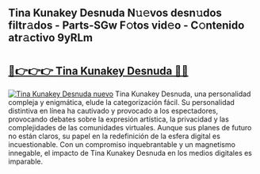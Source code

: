 ## Tina Kunakey Desnuda N𝚞𝚎vos desn𝚞dos filtr𝚊dos - Parts-SGw F𝚘tos vid𝚎o - C𝚘ntenido atr𝚊ctivo 9yRLm

# <h2><a href="http://mb1uel.tromn.icu/?c=Tina+Kunakey+Desnuda">🔗👉👉👉 Tina Kunakey Desnuda 🔗🔗</a></h2>

[![Tina Kunakey Desnuda nuevo](https://i.imgur.com/pEAQMta.gif)](http://mb1uel.tromn.icu/?c=Tina+Kunakey+Desnuda)
Tina Kunakey Desnuda, una personalidad compleja y enigmática, elude la categorización fácil. Su personalidad distintiva en línea ha cautivado y provocado a los espectadores, provocando debates sobre la expresión artística, la privacidad y las complejidades de las comunidades virtuales. Aunque sus planes de futuro no están claros, su papel en la redefinición de la esfera digital es incuestionable. Con un compromiso inquebrantable y un magnetismo innegable, el impacto de Tina Kunakey Desnuda en los medios digitales es imparable.
